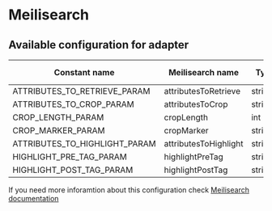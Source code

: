 # Meilisearch

## Available configuration for adapter 

| Constant name                 | Meilisearch name      | Type     | Default value |
|-------------------------------|-----------------------|----------|---------------|
| ATTRIBUTES_TO_RETRIEVE_PARAM  | attributesToRetrieve  | string[] | ['*']         |
| ATTRIBUTES_TO_CROP_PARAM      | attributesToCrop      | string[] | []            |
| CROP_LENGTH_PARAM             | cropLength            | int      | 10            |
| CROP_MARKER_PARAM             | cropMarker            | string   | ...           |
| ATTRIBUTES_TO_HIGHLIGHT_PARAM | attributesToHighlight | string[] | []            |
| HIGHLIGHT_PRE_TAG_PARAM       | highlightPreTag       | string   | <em>          |
| HIGHLIGHT_POST_TAG_PARAM      | highlightPostTag      | string   | </em>         |

If you need more inforamtion about this configuration check [Meilisearch documentation](https://www.meilisearch.com/docs/reference/api/search#body)
